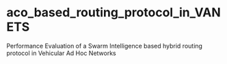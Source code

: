 # aco_based_routing_protocol_in_VANETS
Performance Evaluation of a Swarm Intelligence based hybrid routing protocol in Vehicular Ad Hoc Networks
